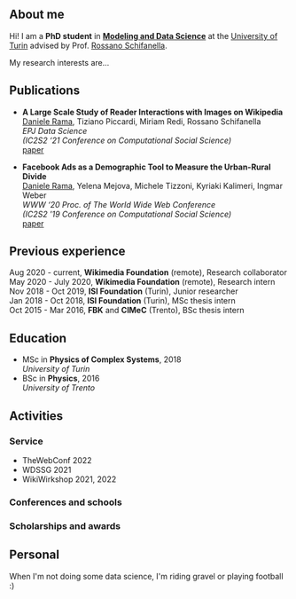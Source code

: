 ## About me

Hi! I am a **PhD student** in **[Modeling and Data Science](https://dottorato-mds.campusnet.unito.it/do/home.pl)** at the [University of Turin](https://www.unito.it/) advised by Prof. [Rossano Schifanella](http://www.di.unito.it/~schifane/).

My research interests are...

## Publications

* **A Large Scale Study of Reader Interactions with Images on Wikipedia**  
<u>Daniele Rama</u>, Tiziano Piccardi, Miriam Redi, Rossano Schifanella  
*EPJ Data Science*  
*(IC2S2 ‘21 Conference on Computational Social Science)*  
[paper](https://doi.org/10.1140/epjds/s13688-021-00312-8)

* **Facebook Ads as a Demographic Tool to Measure the Urban-Rural Divide**  
<u>Daniele Rama</u>, Yelena Mejova, Michele Tizzoni, Kyriaki Kalimeri, Ingmar Weber  
*WWW ‘20 Proc. of The World Wide Web Conference*  
*(IC2S2 '19 Conference on Computational Social Science)*  
[paper](https://doi.org/10.1145/3366423.3380118) 

## Previous experience

Aug 2020 - current, **Wikimedia Foundation** (remote), Research collaborator  
May 2020 - July 2020, **Wikimedia Foundation** (remote), Research intern  
Nov 2018 - Oct 2019, **ISI Foundation** (Turin), Junior researcher  
Jan 2018 - Oct 2018, **ISI Foundation** (Turin), MSc thesis intern  
Oct 2015 - Mar 2016, **FBK** and **CIMeC** (Trento), BSc thesis intern  

## Education

* MSc in **Physics of Complex Systems**, 2018  
*University of Turin*
* BSc in **Physics**, 2016  
*University of Trento*

## Activities

### Service

* TheWebConf 2022
* WDSSG 2021
* WikiWirkshop 2021, 2022

### Conferences and schools

### Scholarships and awards

## Personal

When I'm not doing some data science, I'm riding gravel or playing football :)
